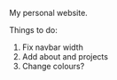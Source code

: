 My personal website.

Things to do:
1. Fix navbar width
2. Add about and projects
3. Change colours?